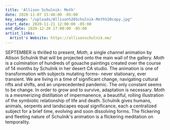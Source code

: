 ```yaml
---
title: 'Allison Schulnik: Moth'
date: 2020-11-07 15:48:00 -05:00
key_image: "/uploads/Allison%20Schulnik-Moth%20copy.jpg"
start_date: 2020-11-21 12:00:00 -05:00
end_date: 2020-12-20 17:00:00 -05:00
artist_links:
  Artist's Website: https://allisonschulnik.me/
---
```


SEPTEMBER is thrilled to present, *Moth*, a single channel animation by Allison Schulnik that will be projected onto the main wall of the gallery. *Moth* is a culmination of hundreds of gouache paintings created over the course of 14 months by Schulnik in her desert CA studio. The animation is one of transformation with subjects mutating forms- never stationary, ever transient. We are living in a time of significant change, navigating cultural rifts and shifts, and an unprecedented pandemic. The only constant seems to be change. In order to grow and to survive, adaptation is necessary. *Moth* is a mesmerizing distillation of impermanence, a beautiful, rolling illustration of the symbiotic relationship of life and death. Schulnik gives humans, animals, serpents and landscapes equal significance, each a centralized subject for a brief time, evolving and soon dissolving forms. The flickering and fleeting nature of Schulnik's animation is a flickering meditation on temporality.